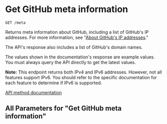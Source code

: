 # Get GitHub meta information

`GET /meta`

Returns meta information about GitHub, including a list of GitHub's IP addresses. For more information, see "[About GitHub's IP addresses](https://docs.github.com/articles/about-github-s-ip-addresses/)."

The API's response also includes a list of GitHub's domain names.

The values shown in the documentation's response are example values. You must always query the API directly to get the latest values.

**Note:** This endpoint returns both IPv4 and IPv6 addresses. However, not all features support IPv6. You should refer to the specific documentation for each feature to determine if IPv6 is supported.

[API method documentation](https://docs.github.com/rest/meta/meta#get-apiname-meta-information)

## All Parameters for "Get GitHub meta information"
